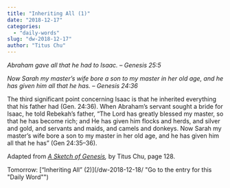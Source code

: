```yaml
---
title: "Inheriting All (1)"
date: "2018-12-17"
categories: 
  - "daily-words"
slug: "dw-2018-12-17"
author: "Titus Chu"
---
```


_Abraham gave all that he had to Isaac._ _– Genesis 25:5_

_Now Sarah my master’s wife bore a son to my master in her old age, and he has given him all that he has._ _– Genesis 24:36_

The third significant point concerning Isaac is that he inherited everything that his father had (Gen. 24:36). When Abraham’s servant sought a bride for Isaac, he told Rebekah’s father, “The Lord has greatly blessed my master, so that he has become rich; and He has given him flocks and herds, and silver and gold, and servants and maids, and camels and donkeys. Now Sarah my master’s wife bore a son to my master in her old age, and he has given him all that he has” (Gen 24:35–36).

Adapted from _[A Sketch of Genesis](/book-gen-sketch "Go to the listing for this book"),_ by Titus Chu, page 128.

Tomorrow: [“Inheriting All” (2)](/dw-2018-12-18/ "Go to the entry for this "Daily Word"")
